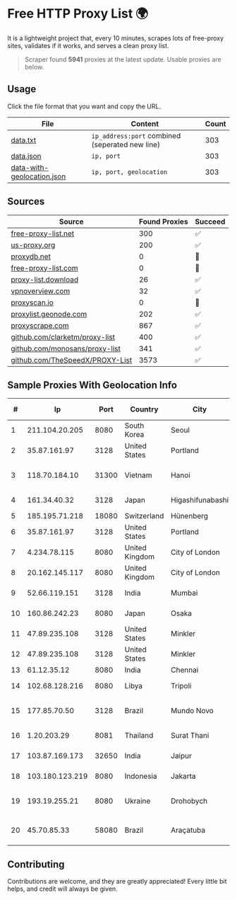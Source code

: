 
# Free HTTP Proxy List 🌍

It is a lightweight project that, every 10 minutes, scrapes lots of free-proxy sites, validates if it works, and serves a clean proxy list.


> Scraper found **5941** proxies at the latest update. Usable proxies are below.

## Usage

Click the file format that you want and copy the URL.


|File|Content|Count|
|----|-------|-----|
|[data.txt](https://raw.githubusercontent.com/themiralay/Proxy-List-World/master/data.txt)|`ip_address:port` combined (seperated new line)|303|
|[data.json](https://raw.githubusercontent.com/themiralay/Proxy-List-World/master/data.json)|`ip, port`|303|
|[data-with-geolocation.json](https://raw.githubusercontent.com/themiralay/Proxy-List-World/master/data-with-geolocation.json)|`ip, port, geolocation`|303|

## Sources

|Source|Found Proxies|Succeed|
|------|-------------|-------|
|[free-proxy-list.net](https://free-proxy-list.net)|300|✅|
|[us-proxy.org](https://www.us-proxy.org)|200|✅|
|[proxydb.net](http://proxydb.net)|0|🚫|
|[free-proxy-list.com](https://free-proxy-list.com/?page=&port=&type%5B%5D=http&type%5B%5D=https&up_time=0&search=Search)|0|🚫|
|[proxy-list.download](https://www.proxy-list.download/HTTP)|26|✅|
|[vpnoverview.com](https://vpnoverview.com/privacy/anonymous-browsing/free-proxy-servers)|32|✅|
|[proxyscan.io](https://www.proxyscan.io)|0|🚫|
|[proxylist.geonode.com](https://proxylist.geonode.com/api/proxy-list?limit=300&page=1&sort_by=lastChecked&sort_type=desc&protocols=http,https)|202|✅|
|[proxyscrape.com](https://api.proxyscrape.com/v2/?request=displayproxies&protocol=http&timeout=10000&country=all&ssl=all&anonymity=all)|867|✅|
|[github.com/clarketm/proxy-list](https://raw.githubusercontent.com/clarketm/proxy-list/master/proxy-list-raw.txt)|400|✅|
|[github.com/monosans/proxy-list](https://raw.githubusercontent.com/monosans/proxy-list/main/proxies/http.txt)|341|✅|
|[github.com/TheSpeedX/PROXY-List](https://raw.githubusercontent.com/TheSpeedX/PROXY-List/master/http.txt)|3573|✅|


## Sample Proxies With Geolocation Info

|#|Ip|Port|Country|City|Internet Service Provider|
|-|--|----|-------|----|-------------------------|
|1|211.104.20.205|8080|South Korea|Seoul|Korea Telecom|
|2|35.87.161.97|3128|United States|Portland|Amazon.com, Inc.|
|3|118.70.184.10|31300|Vietnam|Hanoi|Vietnam Internet Network Information Center|
|4|161.34.40.32|3128|Japan|Higashifunabashi|NTT PC Communications, Inc.|
|5|185.195.71.218|18080|Switzerland|Hünenberg|Datasource AG|
|6|35.87.161.97|3128|United States|Portland|Amazon.com, Inc.|
|7|4.234.78.115|8080|United Kingdom|City of London|Microsoft Corporation|
|8|20.162.145.117|8080|United Kingdom|City of London|Microsoft Corporation|
|9|52.66.119.151|3128|India|Mumbai|Amazon Technologies Inc.|
|10|160.86.242.23|8080|Japan|Osaka|Sony Network Communications Inc|
|11|47.89.235.108|3128|United States|Minkler|Alibaba.com LLC|
|12|47.89.235.108|3128|United States|Minkler|Alibaba.com LLC|
|13|61.12.35.12|8080|India|Chennai|Ttsl-isp Division|
|14|102.68.128.216|8080|Libya|Tripoli|LTT Autonomous System, Tripoli Libya|
|15|177.85.70.50|3128|Brazil|Mundo Novo|ASE TELECOMUNICAÇÕES LTDA ME|
|16|1.20.203.29|8081|Thailand|Surat Thani|TOT Public Company Limited|
|17|103.87.169.173|32650|India|Jaipur|Tejays Industries Pvt Ltd|
|18|103.180.123.219|8080|Indonesia|Jakarta|PT Indo Telemedia Solusi|
|19|193.19.255.21|8080|Ukraine|Drohobych|Limited Liability Company Radio Network|
|20|45.70.85.33|58080|Brazil|Araçatuba|B.B.S COMUNICAÇÕES LTDA ME|



## Contributing

Contributions are welcome, and they are greatly appreciated! Every
little bit helps, and credit will always be given.

